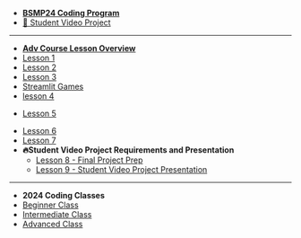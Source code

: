 * [**BSMP24 Coding Program**](/2024/README.md)
* [🚀 Student Video Project](/2024/program/final_projects.md)
----

* [**Adv Course Lesson Overview**](/2024/adv/README.md)
* [Lesson 1](/2024/adv/lessons/lesson1/lesson1.md)
* [Lesson 2](/2024/adv/lessons/lesson2/lesson2.md)
* [Lesson 3](/2024/adv/lessons/lesson3/lesson3.md)
* [Streamlit Games](/2024/adv/lessons/lesson3/streamlitgames.md)
* [lesson 4](/2024/adv/lessons/lesson4/lesson4.md)
<!--* [Lesson 4](/lessons/lesson4/lesson4_early.md)
  * [lesson 4](/lessons/lesson4/lesson4.md) -->
* [Lesson 5](/2024/adv/lessons/lesson5/lesson5_early.md)
<!--  * [⚠️ lesson 5 - in class](lessons/lesson5/lesson5.md) -->
* [Lesson 6](/2024/adv/lessons/lesson6/lesson6_early.md)
* [Lesson 7](/2024/adv/lessons/lesson7/lesson7_early.md)
* **🔥Student Video Project Requirements and Presentation**
  * [Lesson 8 - Final Project Prep](/2024/adv/lessons/student_video_project/README_early.md)
  * [Lesson 9 - Student Video Project Presentation](/2024/adv/lessons/student_video_project/final_projects.md)

----- 
* **2024 Coding Classes**
* [Beginner Class](/2024/beginners/README.md)
* [Intermediate Class](/2024/intermediate/README.md)
* [Advanced Class](/2024/adv/README.md)
